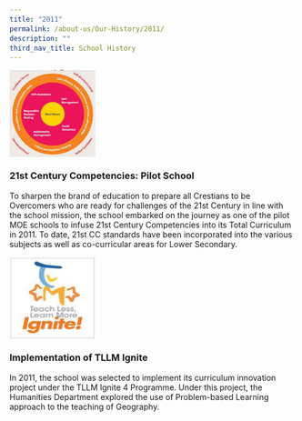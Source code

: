 ```yaml
---
title: "2011"
permalink: /about-us/Our-History/2011/
description: ""
third_nav_title: School History
---
```

<img src="/images/2011.jpg" style="width:30%" align="left">

<br clear="left">

### 21st Century Competencies: Pilot School
To sharpen the brand of education to prepare all Crestians to be Overcomers who are ready for challenges of the 21st Century in line with the school mission, the school embarked on the journey as one of the pilot MOE schools to infuse 21st Century Competencies into its Total Curriculum in 2011. To date, 21st CC standards have been incorporated into the various subjects as well as co-curricular areas for Lower Secondary.

<img src="/images/2011a.jpg" style="width:30%" align="left">

<br clear="left">

### Implementation of TLLM Ignite
In 2011, the school was selected to implement its curriculum innovation project under the TLLM Ignite 4 Programme. Under this project, the Humanities Department explored the use of Problem-based Learning approach to the teaching of Geography.